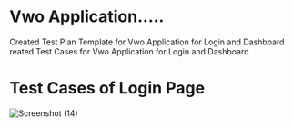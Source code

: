 # Vwo Application.....
Created Test Plan Template for Vwo Application for Login and Dashboard reated Test Cases for Vwo Application for Login and Dashboard

# Test Cases of Login Page
![Screenshot (14)]()
